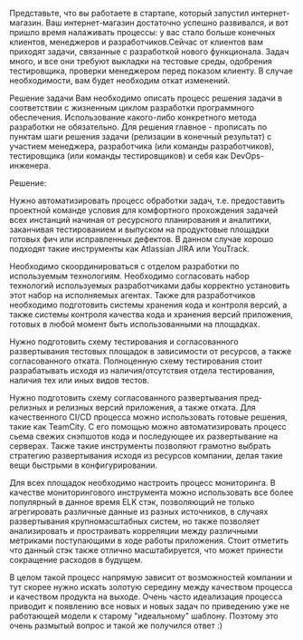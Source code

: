Представьте, что вы работаете в стартапе, который запустил интернет-магазин. Ваш интернет-магазин достаточно успешно развивался, и вот пришло время налаживать процессы: у вас стало больше конечных клиентов, менеджеров и разработчиков.Сейчас от клиентов вам приходят задачи, связанные с разработкой нового функционала. Задач много, и все они требуют выкладки на тестовые среды, одобрения тестировщика, проверки менеджером перед показом клиенту. В случае необходимости, вам будет необходим откат изменений.

Решение задачи
Вам необходимо описать процесс решения задачи в соответствии с жизненным циклом разработки программного обеспечения. Использование какого-либо конкретного метода разработки не обязательно. Для решения главное - прописать по пунктам шаги решения задачи (релизации в конечный результат) с участием менеджера, разработчика (или команды разработчиков), тестировщика (или команды тестировщиков) и себя как DevOps-инженера.

Решение:

Нужно автоматизировать процесс обработки задач, т.е. предоставить проектной команде условия для комфортного прохождения задачей всех инстанций начиная от ресурсного
планирования и аналитики, заканчивая тестированием и выпуском на продуктовые площадки готовых фич или исправленных дефектов. В данном случае хорошо подходят такие инструменты как 
Atlassian JIRA или YouTrack.

Необходимо скоординироваться с отделом разработки по используемым технологиям. Необходимо согласовать набор технологий используемых разработчиками дабы корректно установить этот набор
на исполняемых агентах. Также для разработчиков необходимо подготовить системы хранения кода и контроля версий, а также системы контроля качества кода и хранения версий приложения, готовых
в любой момент быть использованными на площадках.

Нужно подготовить схему тестирования и согласованного развертывания тестовых площадок в зависимости от ресурсов, а также согласованного отката. Полноценную схему тестирования стоит 
разрабатывать исходя из наличия/отсутствия отдела тестирования, наличия тех или иных видов тестов. 

Нужно подготовить схему согласованного развертывания пред-релизных и релизных версий приложения, а также отката.
Для качественного CI/CD процесса можно использовать готовые решения, такие как TeamCity. С его помощью можно автоматизировать процесс сьема свежих снэпшотов кода и последующее их 
развертывание на серверах. Также такие инструменты позволяют грамотно выбрать стратегию развертывания исходя из ресурсов компании, делая такие вещи быстрыми в конфигурировании.

Для всех площадок необходимо настроить процесс мониторинга. В качестве мониторингового инструмента можно использовать все более популярный в данное время ELK стэк, позволяющий
не только агрегировать различные данные из разных источников, в случаях развертывания крупномасштабных систем, но также позволяет анализировать и простраивать корреляции между различными
метриками поступающими в ходе работы приложения. Стоит отметить что данный стэк также отлично масштабируется, что может принести сокращение расходов в будущем.

В целом такой процесс напрямую зависит от возможностей компании и тут скорее нужно искать золотую середину между качеством процесса и качеством продукта на выходе. Очень часто 
идеализация процесса приводит к появлению все новых и новых задач по приведению уже не работающей модели к старому "идеальному" шаблону. Поэтому это очень размытый вопрос и такой же 
получился ответ :)
